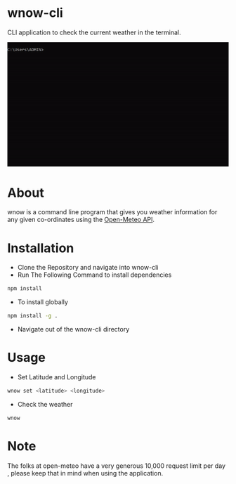 # wnow-cli
 CLI application to check the current weather in the terminal.

 ![](img/show1.gif)

# About
  wnow is a command line program that gives you weather information for any given co-ordinates using the [Open-Meteo API](https://open-meteo.com/en).


# Installation
- Clone the Repository and navigate into wnow-cli
- Run The Following Command to install dependencies
 ```sh
 npm install
 ```
- To install globally
 ```sh
 npm install -g .
 ```
- Navigate out of the wnow-cli directory

# Usage
- Set Latitude and Longitude
```sh
wnow set <latitude> <longitude>
```

- Check the weather
```sh
wnow
```

# Note
The folks at open-meteo have a very generous 10,000 request limit per day , please keep that in mind when using the application.
